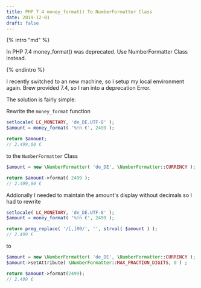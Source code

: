 ```yaml
---
title: PHP 7.4 money_format() To NumberFormatter Class
date: 2019-12-01
draft: false
---
```



{% intro "md" %}

In PHP 7.4 money_format() was deprecated. Use NumberFormatter Class instead.

{% endintro %}

I recently switched to an new machine, so I setup my local environment again. Brew provided 7.4, so I ran into a deprecation Error.

The solution is fairly simple:

Rewrite the `money_format` function

```php
setlocale( LC_MONETARY, 'de_DE.UTF-8' );
$amount = money_format( '%!n €', 2499 );

return $amount;
// 2.499,00 €
```

to the `NumberFormatter` Class

```php
$amount = new \NumberFormatter( 'de_DE', \NumberFormatter::CURRENCY );

return $amount->format( 2499 );
// 2.499,00 €
```
Addionally I needed to maintain the amount's display without decimals so I had to rewrite

```php
setlocale( LC_MONETARY, 'de_DE.UTF-8' );
$amount = money_format( '%!n €', 2499 );

return preg_replace( '/[,]00/', '', strval( $amount ) );
// 2.499 €
```
to

```php
$amount = new \NumberFormatter( 'de_DE', \NumberFormatter::CURRENCY );
$amount->setAttribute( \NumberFormatter::MAX_FRACTION_DIGITS, 0 ) ;

return $amount->format(2499);
// 2.499 €
```